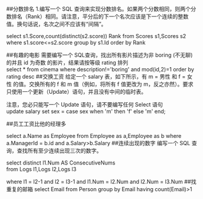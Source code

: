 ##分数排名
1.编写一个 SQL 查询来实现分数排名。如果两个分数相同，则两个分数排名（Rank）相同。请注意，平分后的下一个名次应该是下一个连续的整数值。换句话说，名次之间不应该有“间隔”。
  
select s1.Score,count(distinct(s2.score)) Rank
from
Scores s1,Scores s2
where
s1.score<=s2.score
group by s1.Id
order by Rank

##有趣的电影
需要编写一个 SQL查询，找出所有影片描述为非 boring (不无聊) 的并且 id 为奇数 的影片，结果请按等级 rating 排列  
select * from cinema  where description!='boring' and mod(id,2)=1 order by rating desc
##交换工资
给定一个 salary 表，如下所示，有 m = 男性 和 f = 女性 的值。交换所有的 f 和 m 值（例如，将所有 f 值更改为 m，反之亦然）。要求只使用一个更新（Update）语句，并且没有中间的临时表。

注意，您必只能写一个 Update 语句，请不要编写任何 Select 语句  
 update salary
 set
 sex = case sex
 when 'm' then 'f'
 else 'm'
 end;
 
##员工工资比他的经理多

select a.Name as Employee  from Employee as a,Employee as b where a.ManagerId = b.id and a.Salary>b.Salary
##连续出现的数字
编写一个 SQL 查询，查找所有至少连续出现三次的数字。

select distinct l1.Num AS ConsecutiveNums  
 from Logs l1,Logs l2,Logs l3

where l1 = l2-1
and l2 = l3-1
and l1.Num = l2.Num
and l2.Num = l3.Num
##找重复的邮箱
select Email from Person group by Email  having count(Email)>1